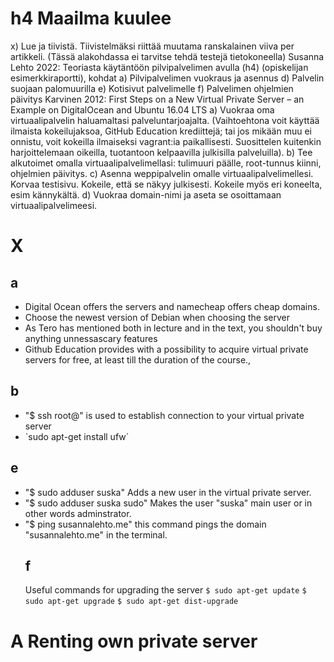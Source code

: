 # h4 Maailma kuulee

 x) Lue ja tiivistä. Tiivistelmäksi riittää muutama ranskalainen viiva per artikkeli. (Tässä alakohdassa ei tarvitse tehdä testejä tietokoneella)
        Susanna Lehto 2022: Teoriasta käytäntöön pilvipalvelimen avulla (h4) (opiskelijan esimerkkiraportti), kohdat
            a) Pilvipalvelimen vuokraus ja asennus
            d) Palvelin suojaan palomuurilla
            e) Kotisivut palvelimelle
            f) Palvelimen ohjelmien päivitys
        Karvinen 2012: First Steps on a New Virtual Private Server – an Example on DigitalOcean and Ubuntu 16.04 LTS
    a) Vuokraa oma virtuaalipalvelin haluamaltasi palveluntarjoajalta. (Vaihtoehtona voit käyttää ilmaista kokeilujaksoa, GitHub Education krediittejä; tai jos mikään muu ei onnistu, voit kokeilla ilmaiseksi vagrant:ia paikallisesti. Suosittelen kuitenkin harjoittelemaan oikeilla, tuotantoon kelpaavilla julkisilla palveluilla).
    b) Tee alkutoimet omalla virtuaalipalvelimellasi: tulimuuri päälle, root-tunnus kiinni, ohjelmien päivitys.
    c) Asenna weppipalvelin omalle virtuaalipalvelimellesi. Korvaa testisivu. Kokeile, että se näkyy julkisesti. Kokeile myös eri koneelta, esim kännykältä.
    d) Vuokraa domain-nimi ja aseta se osoittamaan virtuaalipalvelimeesi.

 # X
## a
- Digital Ocean offers the servers and namecheap offers cheap domains.
- Choose the newest version of Debian when choosing the server
- As Tero has mentioned both in lecture and in the text, you shouldn't buy anything unnessascary features
- Github Education provides with a possibility to acquire virtual private servers for free, at least till the duration of the course., 
## b
- "$ ssh root@" is used to establish connection to your virtual private server
- `sudo apt-get install ufw´
## e
- "$ sudo adduser suska" Adds a new user in the virtual private server.
- "$ sudo adduser suska sudo" Makes the user "suska" main user or in other words adminstrator.
- "$ ping susannalehto.me" this command pings the domain "susannalehto.me" in the terminal.
  ## f
  Useful commands for upgrading the server
  `$ sudo apt-get update`
  `$ sudo apt-get upgrade`
  `$ sudo apt-get dist-upgrade`

# A Renting own private server

